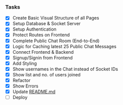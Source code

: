 ### Tasks

- [x] Create Basic Visual Structure of all Pages
- [x] Setup Database & Socket Server
- [x] Setup Authentication
- [x] Protect Routes on Frontend
- [x] Complete Public Chat Room (End-to-End)
- [x] Logic for Caching latest 25 Public Chat Messages
- [x] Connect Frontend & Backend
- [x] Signup/Signin from Frontend
- [x] Add Styling
- [x] Show usernames in the Chat instead of Socket IDs
- [x] Show list and no. of users joined
- [x] Refactor
- [x] Show Errors
- [x] Update [README.md](./README.md)
- [ ] Deploy

